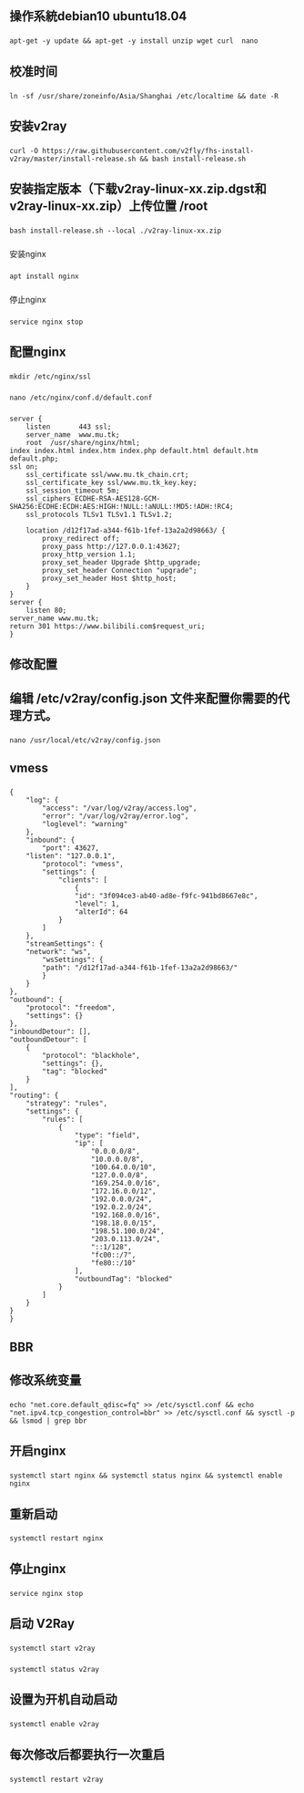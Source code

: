 ﻿## 操作系統debian10 ubuntu18.04

###
    apt-get -y update && apt-get -y install unzip wget curl  nano
###

## 校准时间

###
    ln -sf /usr/share/zoneinfo/Asia/Shanghai /etc/localtime && date -R
###

## 安装v2ray
###
    curl -O https://raw.githubusercontent.com/v2fly/fhs-install-v2ray/master/install-release.sh && bash install-release.sh
###

## 安装指定版本（下载v2ray-linux-xx.zip.dgst和v2ray-linux-xx.zip）上传位置 /root

###
    bash install-release.sh --local ./v2ray-linux-xx.zip
###

安装nginx

###
    apt install nginx
###

停止nginx

###
    service nginx stop
###

## 配置nginx
 
###
    mkdir /etc/nginx/ssl
###
    nano /etc/nginx/conf.d/default.conf
###

###
    server {
        listen       443 ssl;
        server_name  www.mu.tk;
        root  /usr/share/nginx/html;
	index index.html index.htm index.php default.html default.htm default.php;
	ssl on;
        ssl_certificate ssl/www.mu.tk_chain.crt;
        ssl_certificate_key ssl/www.mu.tk_key.key;
        ssl_session_timeout 5m;
        ssl_ciphers ECDHE-RSA-AES128-GCM-SHA256:ECDHE:ECDH:AES:HIGH:!NULL:!aNULL:!MD5:!ADH:!RC4;
        ssl_protocols TLSv1 TLSv1.1 TLSv1.2;

        location /d12f17ad-a344-f61b-1fef-13a2a2d98663/ {
            proxy_redirect off;
            proxy_pass http://127.0.0.1:43627;
            proxy_http_version 1.1;
            proxy_set_header Upgrade $http_upgrade;
            proxy_set_header Connection "upgrade";
            proxy_set_header Host $http_host;
        }
    }
    server {
        listen 80;
	server_name www.mu.tk;
	return 301 https://www.bilibili.com$request_uri;
    }
###



## 修改配置
## 编辑 /etc/v2ray/config.json 文件来配置你需要的代理方式。

###
    nano /usr/local/etc/v2ray/config.json
###
## vmess
###
    {
        "log": {
            "access": "/var/log/v2ray/access.log",
            "error": "/var/log/v2ray/error.log",
            "loglevel": "warning"
        },
        "inbound": {
            "port": 43627,
	    "listen": "127.0.0.1",
            "protocol": "vmess",
            "settings": {
                "clients": [
                    {
                    "id": "3f094ce3-ab40-ad8e-f9fc-941bd8667e8c",
                    "level": 1,
                    "alterId": 64
                }
            ]
        },
        "streamSettings": {
        "network": "ws",
			"wsSettings": {
            "path": "/d12f17ad-a344-f61b-1fef-13a2a2d98663/"
            }
        }
    },
    "outbound": {
        "protocol": "freedom",
        "settings": {}
    },
    "inboundDetour": [],
    "outboundDetour": [
        {
            "protocol": "blackhole",
            "settings": {},
            "tag": "blocked"
        }
    ],
    "routing": {
        "strategy": "rules",
        "settings": {
            "rules": [
                {
                    "type": "field",
                    "ip": [
                        "0.0.0.0/8",
                        "10.0.0.0/8",
                        "100.64.0.0/10",
                        "127.0.0.0/8",
                        "169.254.0.0/16",
                        "172.16.0.0/12",
                        "192.0.0.0/24",
                        "192.0.2.0/24",
                        "192.168.0.0/16",
                        "198.18.0.0/15",
                        "198.51.100.0/24",
                        "203.0.113.0/24",
                        "::1/128",
                        "fc00::/7",
                        "fe80::/10"
                    ],
                    "outboundTag": "blocked"
                }
            ]
        }
    }
    }
###

## BBR
## 修改系统变量

###
    echo "net.core.default_qdisc=fq" >> /etc/sysctl.conf && echo "net.ipv4.tcp_congestion_control=bbr" >> /etc/sysctl.conf && sysctl -p && lsmod | grep bbr
###

## 开启nginx

###
    systemctl start nginx && systemctl status nginx && systemctl enable nginx
###

## 重新启动
###
    systemctl restart nginx
###

## 停止nginx
###
    service nginx stop
###

## 启动 V2Ray

###
    systemctl start v2ray
###

###
    systemctl status v2ray
###

## 设置为开机自动启动
###
    systemctl enable v2ray
###

## 每次修改后都要执行一次重启
 ###
    systemctl restart v2ray
###
